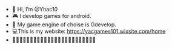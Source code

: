- 👋 Hi, I’m @Yhac10
- 🎮 I develop games for android.
- 📎 My game engine of choise is Gdevelop.
- 💻This is my website: https://yacgames101.wixsite.com/home
- 🗿🗿🗿🗿🗿🗿🗿🗿🗿🗿🗿🗿🗿🗿🗿🗿🗿🗿🗿🗿🗿🗿🗿🗿


<!---
Yhac10/Yhac10 is a ✨ special ✨ repository because its `README.md` (this file) appears on your GitHub profile.
You can click the Preview link to take a look at your changes.
--->
